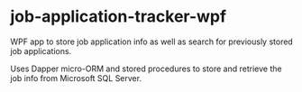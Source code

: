 # job-application-tracker-wpf
WPF app to store job application info as well as search for previously stored job applications. 

Uses Dapper micro-ORM and stored procedures to store and retrieve the job info from Microsoft SQL Server. 
